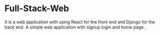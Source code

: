 # Full-Stack-Web
It is a web application with using React for the front end and Django for the back end.
A simple web application with signup login and home page .
